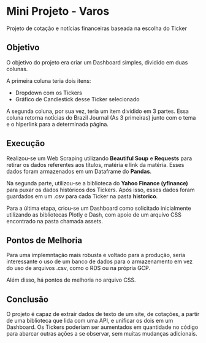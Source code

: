 # Mini Projeto - Varos
Projeto de cotação e notícias financeiras baseada na escolha do Ticker 

## Objetivo

O objetivo do projeto era criar um Dashboard simples, dividido em duas colunas. 

A primeira coluna teria dois itens:
- Dropdown com os Tickers
- Gráfico de Candlestick desse Ticker selecionado

A segunda coluna, por sua vez, teria um item dividido em 3 partes. Essa coluna retorna notícias do Brazil Journal (As 3 primeiras) junto com o tema e o hiperlink para a determinada página.

## Execução

Realizou-se um Web Scraping utilizando <b>Beautiful Soup</b> e <b>Requests</b> para retirar os dados referentes aos títulos, matéria e link da matéria. Esses dados foram armazenados em um Dataframe do <b>Pandas</b>.

Na segunda parte, utilizou-se a biblioteca do <b>Yahoo Finance (yfinance)</b> para puxar os dados históricos dos Tickers. Após isso, esses dados foram guardados em um .csv para cada Ticker na pasta <b>historico</b>.

Para a última etapa, criou-se um Dashboard como solicitado inicialmente utilizando as bibliotecas Plotly e Dash, com apoio de um arquivo CSS encontrado na pasta chamada assets.


## Pontos de Melhoria

Para uma implemntação mais robusta e voltado para a produção, seria interessante o uso de um banco de dados para o armazenamento em vez do uso de arquivos .csv, como o RDS ou na própria GCP. 

Além disso, há pontos de melhoria no arquivo CSS.

## Conclusão

O projeto é capaz de extrair dados de texto de um site, de cotações, a partir de uma biblioteca que lida com uma API, e unificar os dois em um Dashboard. Os Tickers poderiam ser aumentados em quantidade no código para abarcar outras ações a se observar, sem muitas mudanças adicionais.
